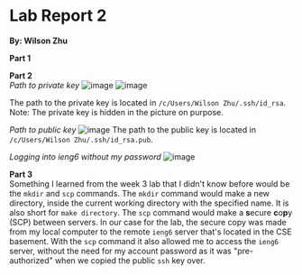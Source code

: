 # Lab Report 2
**By: Wilson Zhu**

**Part 1**

**Part 2**<br>
_Path to private key_
![image](https://github.com/W6zhu/cse15l-lab-reports/assets/146861759/90d2387b-a6a7-4bb7-8318-936d4e5c45f5)
![image](https://github.com/W6zhu/cse15l-lab-reports/assets/146861759/b6ef070a-6019-454c-8931-17d447869289)

The path to the private key is located in `/c/Users/Wilson Zhu/.ssh/id_rsa`. <br>
Note: The private key is hidden in the picture on purpose.

_Path to public key_
![image](https://github.com/W6zhu/cse15l-lab-reports/assets/146861759/10fea80a-e29c-4999-a2a7-cc817d6c5e7f)
The path to the public key is located in `/c/Users/Wilson Zhu/.ssh/id_rsa.pub`.

_Logging into ieng6 without my password_
![image](https://github.com/W6zhu/cse15l-lab-reports/assets/146861759/3c762179-b5f4-4b10-82a6-2db4a3d9d757)

**Part 3**<br>
Something I learned from the week 3 lab that I didn't know before would be the `mkdir` and `scp` commands. The `mkdir` command would make a new directory, inside the current working directory with the specified name. It is also short for `make directory`. The `scp` command would make a **s**ecure **c**o**p**y (SCP) between servers. In our case for the lab, the secure copy was made from my local computer to the remote `ieng6` server that's located in the CSE basement. With the `scp` command it also allowed me to access the `ieng6` server, without the need for my account password as it was "pre-authorized" when we copied the public `ssh` key over.   
